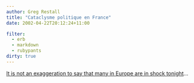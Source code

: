 ```yaml
---
author: Greg Restall
title: "Cataclysme politique en France"
date: 2002-04-22T20:12:24+11:00

filter:
  - erb
  - markdown
  - rubypants
dirty: true
---
```


<p><a href="http://www.smh.com.au/articles/2002/04/22/1019441221658.html">It is not an exaggeration to say that many in Europe are in shock tonight</a>...</p>



